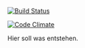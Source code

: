 [![Build Status](https://travis-ci.org/cologneintelligence/facility-webapp.svg?branch=master)](https://travis-ci.org/cologneintelligence/facility-webapp)

[![Code Climate](https://codeclimate.com/github/cologneintelligence/facility-webapp.png)](https://codeclimate.com/github/cologneintelligence/facility-webapp)

Hier soll was entstehen.
